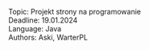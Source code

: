 Topic: Projekt strony na programowanie<br>
Deadline: 19.01.2024<br>
Language: Java<br>
Authors: Aski, WarterPL<br>
